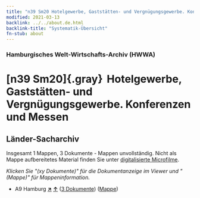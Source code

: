 ```yaml
---
title: "n39 Sm20 Hotelgewerbe, Gaststätten- und Vergnügungsgewerbe. Konferenzen und Messen"
modified: 2021-03-13
backlink: ../../about.de.html
backlink-title: "Systematik-Übersicht"
fn-stub: about
---
```


### Hamburgisches Welt-Wirtschafts-Archiv (HWWA)

# [n39 Sm20]{.gray}&#8201; Hotelgewerbe, Gaststätten- und Vergnügungsgewerbe. Konferenzen und Messen&#160; 







## Länder-Sacharchiv




Insgesamt 1 Mappen, 3 Dokumente - Mappen unvollständig.
Nicht als Mappe aufbereitetes Material finden Sie unter [digitalisierte Microfilme](/film/h1_sh.de.html).

_Klicken Sie "(xy Dokumente)" für die Dokumentanzeige im Viewer und "(Mappe)" für Mappeninformation._



- A9 Hamburg [**&nearr;**](../../../geo/i/140905/about.de.html "Hamburg (alle Mappen)") [**&uarr;**](../../../geo/about.de.html#A9 "Ländersystematik") (<a href="https://pm20.zbw.eu/iiifview/folder/sh/140905,199620" title="über: Hamburg : Hotelgewerbe, Gaststätten- und Vergnügungsgewerbe. Konferenzen und Messen" target="_blank">3 Dokumente</a>) ([Mappe](../../../../folder/sh/1409xx/140905/1996xx/199620/about.de.html))








